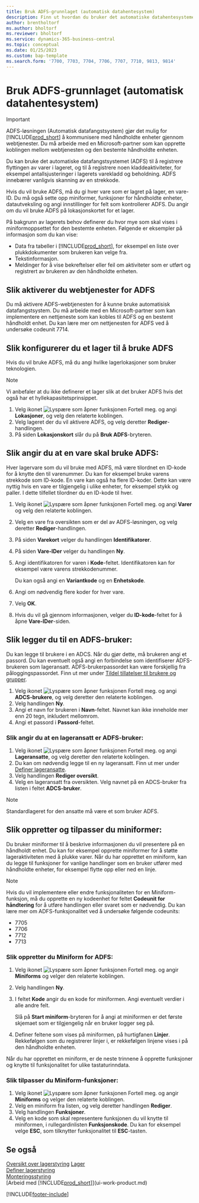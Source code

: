 ```yaml
---
title: Bruk ADFS-grunnlaget (automatisk datahentesystem)
description: Finn ut hvordan du bruker det automatiske datahentesystemet (ADFS) til å registrere flytting av varer i lageret.
author: brentholtorf
ms.author: bholtorf
ms.reviewer: bholtorf
ms.service: dynamics-365-business-central
ms.topic: conceptual
ms.date: 01/25/2023
ms.custom: bap-template
ms.search.form: '7700, 7703, 7704, 7706, 7707, 7710, 9813, 9814'
---
```

# Bruk ADFS-grunnlaget (automatisk datahentesystem)

> [!Important]
> ADFS-løsningen (Automatisk datafangstsystem) gjør det mulig for [!INCLUDE[prod_short](includes/prod_short.md)] å kommunisere med håndholdte enheter gjennom webtjenester. Du må arbeide med en Microsoft-partner som kan opprette koblingen mellom webtjenesten og den bestemte håndholdte enheten. 

Du kan bruke det automatiske datafangstsystemet (ADFS) til å registrere flyttingen av varer i lageret, og til å registrere noen kladdeaktiviteter, for eksempel antallsjusteringer i lagerets varekladd og beholdning. ADFS innebærer vanligvis skanning av en strekkode.

Hvis du vil bruke ADFS, må du gi hver vare som er lagret på lager, en vare-ID. Du må også sette opp miniformer, funksjoner for håndholdte enheter, datautveksling og angi innstillinger for felt som kontrollerer ADFS. Du angir om du vil bruke ADFS på lokasjonskortet for et lager.

På bakgrunn av lagerets behov definerer du hvor mye som skal vises i miniformoppsettet for den bestemte enheten. Følgende er eksempler på informasjon som du kan vise:  

- Data fra tabeller i [!INCLUDE[prod_short](includes/prod_short.md)], for eksempel en liste over plukkdokumenter som brukeren kan velge fra.  
- Tekstinformasjon.  
- Meldinger for å vise bekreftelser eller feil om aktiviteter som er utført og registrert av brukeren av den håndholdte enheten.

## Slik aktiverer du webtjenester for ADFS

Du må aktivere ADFS-webtjenesten for å kunne bruke automatisisk datafangstsystem. Du må arbeide med en Microsoft-partner som kan implementere en nettjeneste som kan kobles til ADFS og en bestemt håndholdt enhet. Du kan lære mer om nettjenesten for ADFS ved å undersøke codeunit 7714. 
 
## Slik konfigurerer du et lager til å bruke ADFS  

Hvis du vil bruke ADFS, må du angi hvilke lagerlokasjoner som bruker teknologien.  

> [!NOTE]  
> Vi anbefaler at du ikke definerer et lager slik at det bruker ADFS hvis det også har et hyllekapasitetsprinsippet.

1. Velg ikonet ![Lyspære som åpner funksjonen Fortell meg.](media/ui-search/search_small.png "Fortell hva du vil gjøre") og angi **Lokasjoner**, og velg den relaterte koblingen.
2. Velg lageret der du vil aktivere ADFS, og velg deretter **Rediger**-handlingen.
3. På siden **Lokasjonskort** slår du på **Bruk ADFS**-bryteren.  

## Slik angir du at en vare skal bruke ADFS:  

Hver lagervare som du vil bruke med ADFS, må være tilordnet en ID-kode for å knytte den til varenummer. Du kan for eksempel bruke varens strekkode som ID-kode. En vare kan også ha flere ID-koder. Dette kan være nyttig hvis en vare er tilgjengelig i ulike enheter, for eksempel stykk og paller. I dette tilfellet tilordner du en ID-kode til hver.

1. Velg ikonet ![Lyspære som åpner funksjonen Fortell meg.](media/ui-search/search_small.png "Fortell hva du vil gjøre") og angi **Varer** og velg den relaterte koblingen.  
2. Velg en vare fra oversikten som er del av ADFS-løsningen, og velg deretter **Rediger**-handlingen.
3. På siden **Varekort** velger du handlingen **Identifikatorer**.
4. På siden **Vare-IDer** velger du handlingen **Ny**.
5. Angi identifikatoren for varen i **Kode**-feltet. Identifikatoren kan for eksempel være varens strekkodenummer.  

    Du kan også angi en **Variantkode** og en **Enhetskode**.  

6. Angi om nødvendig flere koder for hver vare.
7. Velg **OK**.  
8. Hvis du vil gå gjennom informasjonen, velger du **ID-kode**-feltet for å åpne **Vare-IDer**-siden.

## Slik legger du til en ADFS-bruker:  

Du kan legge til brukere i en ADCS. Når du gjør dette, må brukeren angi et passord. Du kan eventuelt også angi en forbindelse som identifiserer ADFS-brukeren som lageransatt. ADFS-brukerpassordet kan være forskjellig fra påloggingspassordet. Finn ut mer under [Tildel tillatelser til brukere og grupper](ui-define-granular-permissions.md).

1. Velg ikonet ![Lyspære som åpner funksjonen Fortell meg.](media/ui-search/search_small.png "Fortell hva du vil gjøre") og angi **ADCS-brukere**, og velg deretter den relaterte koblingen.  
2. Velg handlingen **Ny**.  
3. Angi et navn for brukeren i **Navn**-feltet. Navnet kan ikke inneholde mer enn 20 tegn, inkludert mellomrom.  
4. Angi et passord i **Passord**-feltet.  

### Slik angir du at en lageransatt er ADFS-bruker:  

1. Velg ikonet ![Lyspære som åpner funksjonen Fortell meg.](media/ui-search/search_small.png "Fortell hva du vil gjøre") og angi **Lageransatte**, og velg deretter den relaterte koblingen.  
2. Du kan om nødvendig legge til en ny lageransatt. Finn ut mer under [Definer lageransatte](warehouse-how-to-set-up-warehouse-employees.md).  
3. Velg handlingen **Rediger oversikt**.  
4. Velg en lageransatt fra oversikten. Velg navnet på en ADCS-bruker fra listen i feltet **ADCS-bruker**.  

> [!NOTE]  
> Standardlageret for den ansatte må være et som bruker ADFS.

## Slik oppretter og tilpasser du miniformer:

Du bruker miniformer til å beskrive informasjonen du vil presentere på en håndholdt enhet. Du kan for eksempel opprette miniformer for å støtte lageraktiviteten med å plukke varer. Når du har opprettet en miniform, kan du legge til funksjoner for vanlige handlinger som en bruker utfører med håndholdte enheter, for eksempel flytte opp eller ned en linje.  

> [!NOTE]
> Hvis du vil implementere eller endre funksjonaliteten for en Miniform-funksjon, må du opprette en ny kodeenhet for feltet **Codeunit for håndtering** for å utføre handlingen eller svaret som er nødvendig. Du kan lære mer om ADFS-funksjonalitet ved å undersøke følgende codeunits:
>
> * 7705
> * 7706
> * 7712
> * 7713  

### Slik oppretter du Miniform for ADFS:  

1. Velg ikonet ![Lyspære som åpner funksjonen Fortell meg.](media/ui-search/search_small.png "Fortell hva du vil gjøre") og angir **Miniforms** og velger den relaterte koblingen.  
2. Velg handlingen **Ny**.  
3. I feltet **Kode** angir du en kode for miniformen. Angi eventuelt verdier i alle andre felt.  

    Slå på **Start miniform**-bryteren for å angi at miniformen er det første skjemaet som er tilgjengelig når en bruker logger seg på.  

4. Definer feltene som vises på miniformen, på hurtigfanen **Linjer**. Rekkefølgen som du registrerer linjer i, er rekkefølgen linjene vises i på den håndholdte enheten.  

Når du har opprettet en miniform, er de neste trinnene å opprette funksjoner og knytte til funksjonalitet for ulike tastaturinndata.  

### Slik tilpasser du Miniform-funksjoner:

1. Velg ikonet ![Lyspære som åpner funksjonen Fortell meg.](media/ui-search/search_small.png "Fortell hva du vil gjøre") og angir **Miniforms** og velger den relaterte koblingen.  
2. Velg en miniform fra listen, og velg deretter handlingen **Rediger**.  
3. Velg handlingen **Funksjoner**.  
4. Velg en kode som skal representere funksjonen du vil knytte til miniformen, i rullegardinlisten **Funksjonskode**. Du kan for eksempel velge **ESC**, som tilknytter funksjonalitet til **ESC**-tasten.  

## Se også  

[Oversikt over lagerstyring](design-details-warehouse-management.md)
[Lager](inventory-manage-inventory.md)  
[Definer lagerstyring](warehouse-setup-warehouse.md)  
[Monteringsstyring](assembly-assemble-items.md)  
[Arbeid med [!INCLUDE[prod_short](includes/prod_short.md)]](ui-work-product.md)

[!INCLUDE[footer-include](includes/footer-banner.md)]
